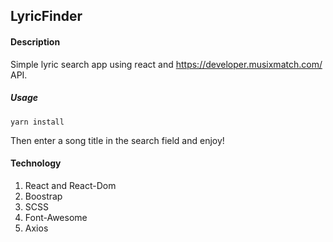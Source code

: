 ## LyricFinder

#### Description

Simple lyric search app using react and https://developer.musixmatch.com/ API.

##### Usage

```
yarn install
```

Then enter a song title in the search field and enjoy!

#### Technology

1. React and React-Dom
2. Boostrap
3. SCSS
4. Font-Awesome
5. Axios
